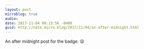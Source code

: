```yaml
---
layout: post
microblog: true
audio: 
date: 2017-11-04 00:13:56 -0400
guid: http://nate.micro.blog/2017/11/04/an-after-midnight.html
---
```

An after midnight post for the badge. 😜
